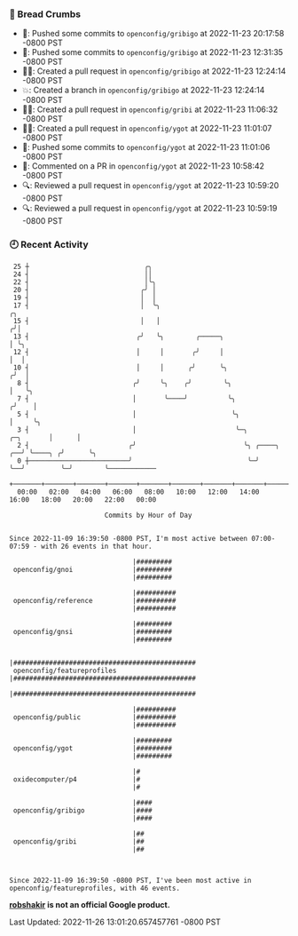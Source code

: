 ### 🍞 Bread Crumbs

 * 🚢: Pushed some commits to `openconfig/gribigo` at 2022-11-23 20:17:58 -0800 PST
 * 🚢: Pushed some commits to `openconfig/gribigo` at 2022-11-23 12:31:35 -0800 PST
 * ✍🏼: Created a pull request in `openconfig/gribigo` at 2022-11-23 12:24:14 -0800 PST
 * 💥: Created a branch in `openconfig/gribigo` at 2022-11-23 12:24:14 -0800 PST
 * ✍🏼: Created a pull request in `openconfig/gribi` at 2022-11-23 11:06:32 -0800 PST
 * ✍🏼: Created a pull request in `openconfig/ygot` at 2022-11-23 11:01:07 -0800 PST
 * 🚢: Pushed some commits to `openconfig/ygot` at 2022-11-23 11:01:06 -0800 PST
 * 💬: Commented on a PR in  `openconfig/ygot` at 2022-11-23 10:58:42 -0800 PST
 * 🔍: Reviewed a pull request in  `openconfig/ygot` at 2022-11-23 10:59:20 -0800 PST
 * 🔍: Reviewed a pull request in  `openconfig/ygot` at 2022-11-23 10:59:19 -0800 PST

### 🕘 Recent Activity
```
 25 ┼                             ╭╮
 24 ┤                             ││
 22 ┤                             │╰╮
 20 ┤                            ╭╯ │
 19 ┤                            │  │
 17 ┤                            │  ╰╮                                                ╭╮
 15 ┤                            │   │                                               ╭╯│
 13 ┤                           ╭╯   ╰╮        ╭─────╮                               │ ╰╮
 12 ┤                           │     │       ╭╯     │                               │  │
 10 ┤                           │     │      ╭╯      ╰╮                             ╭╯  │
  8 ┤                          ╭╯     ╰╮    ╭╯        ╰╮                            │   ╰╮
  7 ┤                          │       ╰────╯          ╰╮                          ╭╯    │
  5 ┤                          │                        ╰╮                         │     ╰╮
  3 ┤                          │                         ╰─╮             ╭─╮       │      │
  2 ┤                         ╭╯                           ╰╮ ╭────╮  ╭──╯ ╰────╮ ╭╯      ╰╮
  0 ┼─────────────────────────╯                             ╰─╯    ╰──╯         ╰─╯        ╰────────────
    +───────+───────+───────+───────+───────+───────+───────+───────+───────+───────+───────+───────+────
  00:00   02:00   04:00   06:00   08:00   10:00   12:00   14:00   16:00   18:00   20:00   22:00   00:00   

						Commits by Hour of Day


Since 2022-11-09 16:39:50 -0800 PST, I'm most active between 07:00-07:59 - with 26 events in that hour.

```



```
                               |#########
 openconfig/gnoi               |#########
                               |#########

                               |##########
 openconfig/reference          |##########
                               |##########

                               |#########
 openconfig/gnsi               |#########
                               |#########

                               |##############################################
 openconfig/featureprofiles    |##############################################
                               |##############################################

                               |##########
 openconfig/public             |##########
                               |##########

                               |#########
 openconfig/ygot               |#########
                               |#########

                               |#
 oxidecomputer/p4              |#
                               |#

                               |####
 openconfig/gribigo            |####
                               |####

                               |##
 openconfig/gribi              |##
                               |##



Since 2022-11-09 16:39:50 -0800 PST, I've been most active in openconfig/featureprofiles, with 46 events.

```
**[robshakir](mailto:robjs@google.com) is not an official Google product.**  


Last Updated: 2022-11-26 13:01:20.657457761 -0800 PST
